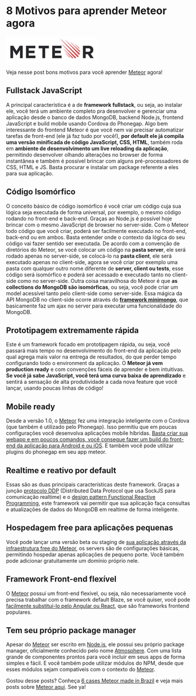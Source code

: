 # 8 Motivos para aprender Meteor agora

![Meteor](../images/meteor-logo.jpg "Meteor")

Veja nesse post bons motivos para você aprender [Meteor]({{site.url}}/meteor) agora!

## Fullstack JavaScript

A principal característica é a de **framework fullstack**, ou seja, ao instalar ele, você terá um ambiente completo pra desenvolver e gerenciar uma aplicação desde o banco de dados MongoDB, backend Node.js, frontend JavaScript e build mobile usando Cordova do Phonegap. Algo bem interessante do frontend Meteor é que você nem vai precisar automatizar tarefas de front-end (ele já faz tudo por você!), **por default ele já compila uma versão minificada de código JavaScript, CSS, HTML**, também roda em **ambiente de desenvolvimento um live reloading da aplicação**, permitindo desenvolver olhando alterações no browser de forma instantânea e também é possível brincar com alguns pré-processadores de CSS, HTML e JS. Basta procurar e instalar um package referente a eles para sua aplicação.

## Código Isomórfico

O conceito básico de código isomórfico é você criar um código cuja sua lógica seja executada de forma universal, por exemplo, o mesmo código rodando no front-end e back-end. Graças ao Node.js é possível hoje brincar com o mesmo JavaScript de browser no server-side. Com o Meteor todo código que você criar, poderá ser facilmente executado no front-end, back-end ou em ambos. Basta entender onde o contexto da lógica do seu código vai fazer sentido ser executada. De acordo com a convenção de diretórios do Meteor, se você colocar um código na **pasta server**, ele será rodado apenas no server-side, se colocá-lo na **pasta client**, ele será executado apenas no client-side, agora se você criar por exemplo uma pasta com qualquer outro nome diferente de **server, client ou tests**, esse código será isomórfico e poderá ser acessado e executado tanto no client-side como no server-side. Outra coisa maravilhosa do Meteor é que **as collections do MongoDB são isomórficas**, ou seja, você pode criar um model acessível tanto pelo client-side como server-side. Essa mágica da API MongoDB no client-side ocorre através do **[framework minimongo](https://www.meteor.com/mini-databases)**, que basicamente faz um ajax no server para executar uma funcionalidade do MongoDB.

## Prototipagem extremamente rápida

Este é um framework focado em prototipagem rápida, ou seja, você passará mais tempo no desenvolvimento do front-end da aplicação pelo qual agrega mais valor na entrega de resultados, do que perder tempo configurando todo o environment da aplicação. O **Meteor já vem production ready** e com convenções fáceis de aprender e bem intuitivas. **Se você já sabe JavaScript, você terá uma curva baixa de aprendizado** e sentirá a sensação de alta produtividade a cada nova feature que você lançar, usando poucas linhas de código!

## Mobile ready

Desde a versão 1.0, o [Meteor]({{site.url}}/meteor) fez uma integração inteligente com o Cordova (que também é utilizado pelo Phonegap). Isso permitiu que em poucas configurações você desenvolva aplicações mobile híbridas. [Basta criar sua webapp e em poucos comandos, você consegue fazer um build do front-end da aplicação para Android e ou iOS](https://github.com/meteor/meteor/wiki/Meteor-Cordova-Phonegap-integration). E também você pode utilizar plugins do phonegap em seu app meteor.

## Realtime e reativo por default

Essas são as duas principais características deste framework. Graças a junção [protocolo DDP](https://www.meteor.com/ddp) (Distributed Data Protocol que usa SockJS para comunicação realtime) e o [design pattern Functional Reactive Programming](https://en.wikipedia.org/wiki/Functional_reactive_programming), este framework vai permitir que sua aplicação faça consultas e atualizações de dados do MongoDB em realtime de forma inteligente.

## Hospedagem free para aplicações pequenas

Você pode lançar uma versão beta ou staging de [sua aplicação através da infraestrutura free do Meteor](http://docs.meteor.com/#/full/deploying), os servers são de configurações básicas, permitindo hospedar apenas aplicações de pequeno porte. Você também pode adicionar gratuitamente um domínio próprio nele.

## Framework Front-end flexível

O [Meteor]({{site.url}}/meteor) possui um front-end flexível, ou seja, não necessariamente você precisa trabalhar com o framework default Blaze, se você quiser, você pode [facilmente substituí-lo pelo Angular ou React](http://info.meteor.com/blog/comparing-performance-of-blaze-react-angular-meteor-and-angular-2-with-meteor), que são frameworks frontend populares.

## Tem seu próprio package manager

Apesar do [Meteor]({{site.url}}/meteor) ser escrito em [Node.js]({{site.url}}/nodejs), ele possui seu próprio package manager, oficialmente conhecido pelo nome [Atmosphere](http://atmospherejs.com/). Com uma lista grande de componentes prontos para você incluir em seus apps de forma simples e fácil. E você também pode utilizar módulos do NPM, desde que esses módulos sejam compatíveis com o contexto do [Meteor]({{site.url}}/meteor).

Gostou desse posts? Conheça [6 cases Meteor made in Brazil]({{site.url}}/6-cases-meteor-made-in-brazil) e veja mais posts sobre [Meteor aqui]({{site.url}}/meteor). See ya!